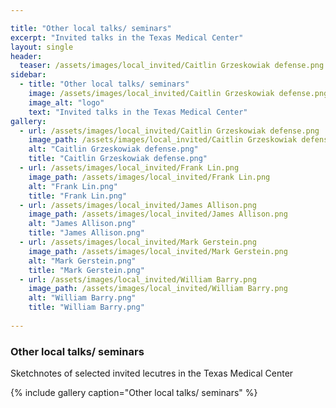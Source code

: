 ```yaml
---

title: "Other local talks/ seminars"
excerpt: "Invited talks in the Texas Medical Center"
layout: single
header:
  teaser: /assets/images/local_invited/Caitlin Grzeskowiak defense.png
sidebar:
  - title: "Other local talks/ seminars"
    image: /assets/images/local_invited/Caitlin Grzeskowiak defense.png
    image_alt: "logo"
    text: "Invited talks in the Texas Medical Center"
gallery:
  - url: /assets/images/local_invited/Caitlin Grzeskowiak defense.png
    image_path: /assets/images/local_invited/Caitlin Grzeskowiak defense.png
    alt: "Caitlin Grzeskowiak defense.png"
    title: "Caitlin Grzeskowiak defense.png"
  - url: /assets/images/local_invited/Frank Lin.png
    image_path: /assets/images/local_invited/Frank Lin.png
    alt: "Frank Lin.png"
    title: "Frank Lin.png"
  - url: /assets/images/local_invited/James Allison.png
    image_path: /assets/images/local_invited/James Allison.png
    alt: "James Allison.png"
    title: "James Allison.png"
  - url: /assets/images/local_invited/Mark Gerstein.png
    image_path: /assets/images/local_invited/Mark Gerstein.png
    alt: "Mark Gerstein.png"
    title: "Mark Gerstein.png"
  - url: /assets/images/local_invited/William Barry.png
    image_path: /assets/images/local_invited/William Barry.png
    alt: "William Barry.png"
    title: "William Barry.png"
 
---
```


### Other local talks/ seminars

Sketchnotes of selected invited lecutres in the Texas Medical Center

{% include gallery caption="Other local talks/ seminars" %}
